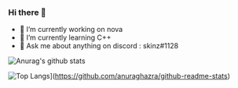 ### Hi there 👋

- 🔭 I’m currently working on nova
- 🌱 I’m currently learning C++
- 💬 Ask me about anything on discord : skinz#1128

![Anurag's github stats](https://github-readme-stats.vercel.app/api?username=skinz3&show_icons=true)

![Top Langs](https://github-readme-stats.vercel.app/api/top-langs/?username=skinz3&exclude_repo=League-of-Legends-Bot)](https://github.com/anuraghazra/github-readme-stats)


